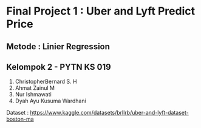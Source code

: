 # Final Project 1 : Uber and Lyft Predict Price

## Metode : Linier Regression

## Kelompok 2 - PYTN KS 019
1. ChristopherBernard S. H
2. Ahmat Zainul M
3. Nur Ishmawati
4. Dyah Ayu Kusuma Wardhani

Dataset : https://www.kaggle.com/datasets/brllrb/uber-and-lyft-dataset-boston-ma
